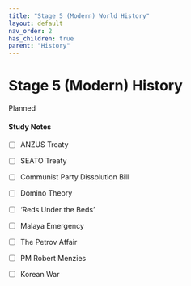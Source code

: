 ```yaml
---
title: "Stage 5 (Modern) World History"
layout: default
nav_order: 2
has_children: true
parent: "History"
---
```


# Stage 5 (Modern) History
<label class="label label-purple">Planned</label>

#### Study Notes

- [ ] ANZUS Treaty
- [ ] SEATO Treaty
- [ ] Communist Party Dissolution Bill
- [ ] Domino Theory
- [ ] ‘Reds Under the Beds’
- [ ] Malaya Emergency
- [ ] The Petrov Affair
- [ ] PM Robert Menzies
- [ ] Korean War


